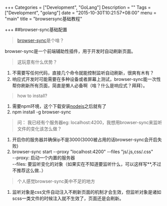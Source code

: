 +++
Categories = ["Development", "GoLang"]
Description = ""
Tags = ["Development", "golang"]
date = "2015-10-30T10:21:57+08:00"
menu = "main"
title = "browsersync基础教程"

+++
##browser-sync基础配置
> [browser-sync](http://www.browsersync.io/)是个啥？  

browser-sync是一个前端辅助性插件，用于开发时自动刷新页面。

> 这玩意有什么优势？

1. 不需要写任何代码，直接几个命令就能控制监听自动刷新，很爽有木有？
2. 响应式开发时可能需要在多种设备或者屏幕上测试，browser-sync能一次性帮你刷新所有页面，简直是懒人必备啊（啥？什么是响应式？拜拜）。

> how to install?

1. 需要npm环境，这个下载安装[nodejs](https://nodejs.org/en/)之后就有了
2. npm install -g browser-sync

> 问： 我已经有个服务器eg: localhost:4200，我想用browser-sync来监听文件的变化该怎么做？

1. 开启你的服务器并确保ip不是3000(3000被占用的话browser-sync会开启失败)
2. browser-sync start --proxy "localhost:4200" --files "js/.js,css/.css"  
   --proxy: 启动一个内置的服务器  
   --files: 要监听变化的对象（如果实在不知道要监听什么，可以这样写**,不过不推荐这么做..）

> 个人感觉browser-sync美中不足的地方

1. 监听对象是css文件自动注入不刷新页面的机制才会生效，但监听对象是诸如scss一类文件的时候注入就不生效了，页面还是会刷新。

